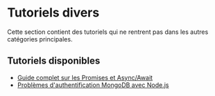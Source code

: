 # Tutoriels divers

Cette section contient des tutoriels qui ne rentrent pas dans les autres catégories principales.

## Tutoriels disponibles

- [Guide complet sur les Promises et Async/Await](/fr/javascript/promises-and-async-await-complete-guide.html)
- [Problèmes d'authentification MongoDB avec Node.js](/fr/nodejs/mongodb-authentication-issues-with-nodejs.html)